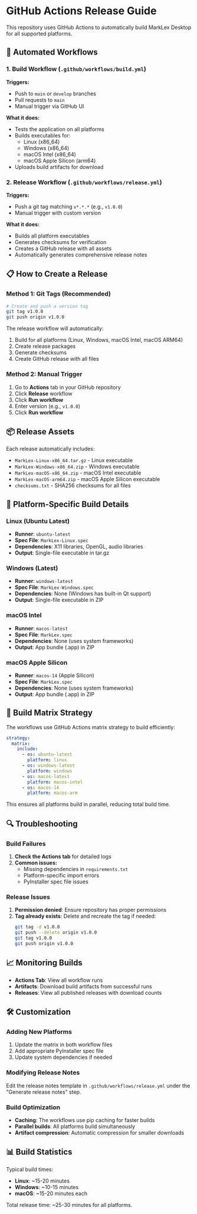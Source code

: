 # GitHub Actions Release Guide

This repository uses GitHub Actions to automatically build MarkLex Desktop for all supported platforms.

## 🚀 Automated Workflows

### 1. Build Workflow (`.github/workflows/build.yml`)

**Triggers:**
- Push to `main` or `develop` branches
- Pull requests to `main`
- Manual trigger via GitHub UI

**What it does:**
- Tests the application on all platforms
- Builds executables for:
  - Linux (x86_64)
  - Windows (x86_64) 
  - macOS Intel (x86_64)
  - macOS Apple Silicon (arm64)
- Uploads build artifacts for download

### 2. Release Workflow (`.github/workflows/release.yml`)

**Triggers:**
- Push a git tag matching `v*.*.*` (e.g., `v1.0.0`)
- Manual trigger with custom version

**What it does:**
- Builds all platform executables
- Generates checksums for verification
- Creates a GitHub release with all assets
- Automatically generates comprehensive release notes

## 📋 How to Create a Release

### Method 1: Git Tags (Recommended)

```bash
# Create and push a version tag
git tag v1.0.0
git push origin v1.0.0
```

The release workflow will automatically:
1. Build for all platforms (Linux, Windows, macOS Intel, macOS ARM64)
2. Create release packages
3. Generate checksums
4. Create GitHub release with all files

### Method 2: Manual Trigger

1. Go to **Actions** tab in your GitHub repository
2. Click **Release** workflow
3. Click **Run workflow**
4. Enter version (e.g., `v1.0.0`)
5. Click **Run workflow**

## 📦 Release Assets

Each release automatically includes:

- `MarkLex-Linux-x86_64.tar.gz` - Linux executable
- `MarkLex-Windows-x86_64.zip` - Windows executable  
- `MarkLex-macOS-x86_64.zip` - macOS Intel executable
- `MarkLex-macOS-arm64.zip` - macOS Apple Silicon executable
- `checksums.txt` - SHA256 checksums for all files

## 🔧 Platform-Specific Build Details

### Linux (Ubuntu Latest)
- **Runner**: `ubuntu-latest`
- **Spec File**: `MarkLex-Linux.spec`
- **Dependencies**: X11 libraries, OpenGL, audio libraries
- **Output**: Single-file executable in tar.gz

### Windows (Latest)
- **Runner**: `windows-latest` 
- **Spec File**: `MarkLex-Windows.spec`
- **Dependencies**: None (Windows has built-in Qt support)
- **Output**: Single-file executable in ZIP

### macOS Intel
- **Runner**: `macos-latest`
- **Spec File**: `MarkLex.spec`
- **Dependencies**: None (uses system frameworks)
- **Output**: App bundle (.app) in ZIP

### macOS Apple Silicon
- **Runner**: `macos-14` (Apple Silicon)
- **Spec File**: `MarkLex.spec` 
- **Dependencies**: None (uses system frameworks)
- **Output**: App bundle (.app) in ZIP

## 🎯 Build Matrix Strategy

The workflows use GitHub Actions matrix strategy to build efficiently:

```yaml
strategy:
  matrix:
    include:
      - os: ubuntu-latest
        platform: linux
      - os: windows-latest  
        platform: windows
      - os: macos-latest
        platform: macos-intel
      - os: macos-14
        platform: macos-arm
```

This ensures all platforms build in parallel, reducing total build time.

## 🔍 Troubleshooting

### Build Failures

1. **Check the Actions tab** for detailed logs
2. **Common issues:**
   - Missing dependencies in `requirements.txt`
   - Platform-specific import errors
   - PyInstaller spec file issues

### Release Issues

1. **Permission denied**: Ensure repository has proper permissions
2. **Tag already exists**: Delete and recreate the tag if needed:
   ```bash
   git tag -d v1.0.0
   git push --delete origin v1.0.0
   git tag v1.0.0
   git push origin v1.0.0
   ```

## 📈 Monitoring Builds

- **Actions Tab**: View all workflow runs
- **Artifacts**: Download build artifacts from successful runs
- **Releases**: View all published releases with download counts

## 🛠 Customization

### Adding New Platforms

1. Update the matrix in both workflow files
2. Add appropriate PyInstaller spec file
3. Update system dependencies if needed

### Modifying Release Notes

Edit the release notes template in `.github/workflows/release.yml` under the "Generate release notes" step.

### Build Optimization

- **Caching**: The workflows use pip caching for faster builds
- **Parallel builds**: All platforms build simultaneously
- **Artifact compression**: Automatic compression for smaller downloads

## 📊 Build Statistics

Typical build times:
- **Linux**: ~15-20 minutes
- **Windows**: ~10-15 minutes
- **macOS**: ~15-20 minutes each

Total release time: ~25-30 minutes for all platforms.